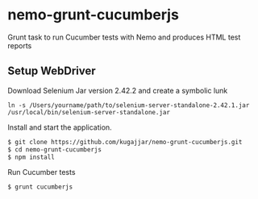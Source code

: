 # nemo-grunt-cucumberjs

Grunt task to run Cucumber tests with Nemo and produces HTML test reports 

## Setup WebDriver

Download Selenium Jar version 2.42.2 and create a symbolic lunk

``` shell
ln -s /Users/yourname/path/to/selenium-server-standalone-2.42.1.jar /usr/local/bin/selenium-server-standalone.jar
```

Install and start the application.

```bash
$ git clone https://github.com/kugajjar/nemo-grunt-cucumberjs.git
$ cd nemo-grunt-cucumberjs
$ npm install
```

Run Cucumber tests

```bash
$ grunt cucumberjs
```
